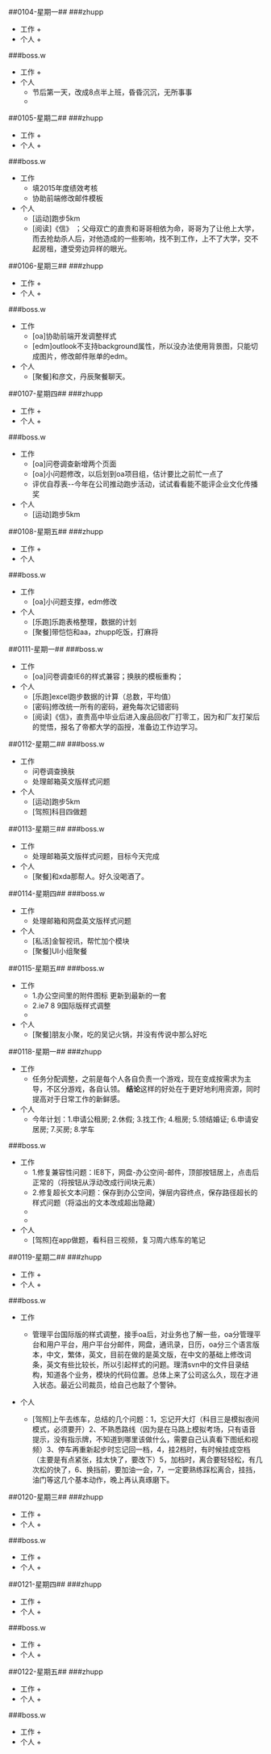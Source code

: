 ##0104-星期一##
###zhupp
+ 工作
	+ 
+ 个人
	+ 

###boss.w
+ 工作
	+ 
+ 个人
	+ 节后第一天，改成8点半上班，昏昏沉沉，无所事事
	+ 

##0105-星期二##
###zhupp
+ 工作
	+ 
+ 个人
	+ 

###boss.w
+ 工作
	+ 填2015年度绩效考核
	+ 协助前端修改邮件模板
+ 个人
	+ [运动]跑步5km
	+ [阅读]《信》 ；父母双亡的直贵和哥哥相依为命，哥哥为了让他上大学，而去抢劫杀人后，对他造成的一些影响，找不到工作，上不了大学，交不起房租，遭受旁边异样的眼光。

##0106-星期三##
###zhupp
+ 工作
	+ 
+ 个人
	+ 

###boss.w
+ 工作
	+ [oa]协助前端开发调整样式
	+ [edm]outlook不支持background属性，所以没办法使用背景图，只能切成图片，修改邮件账单的edm。
+ 个人
	+ [聚餐]和彦文，丹辰聚餐聊天。


##0107-星期四##
###zhupp
+ 工作
	+ 
+ 个人
	+ 

###boss.w
+ 工作
	+ [oa]问卷调查新增两个页面
	+ [oa]小问题修改，以后划到oa项目组，估计要比之前忙一点了
	+ 评优自荐表--今年在公司推动跑步活动，试试看看能不能评企业文化传播奖
+ 个人
	+ [运动]跑步5km



##0108-星期五##
###zhupp
+ 工作
	+ 
+ 个人


###boss.w
+ 工作
	+ [oa]小问题支撑，edm修改
+ 个人
	+ [乐跑]乐跑表格整理，数据的计划
	+ [聚餐]带恺恺和aa，zhupp吃饭，打麻将


##0111-星期一##
###boss.w
+ 工作
	+ [oa]问卷调查IE6的样式兼容；换肤的模板重构；
+ 个人
	+ [乐跑]excel跑步数据的计算（总数，平均值）
	+ [密码]修改统一所有的密码，避免每次记错密码
	+ [阅读]《信》，直贵高中毕业后进入废品回收厂打零工，因为和厂友打架后的觉悟，报名了帝都大学的函授，准备边工作边学习。

##0112-星期二##
###boss.w
+ 工作
	+ 问卷调查换肤
	+ 处理邮箱英文版样式问题
+ 个人
	+ [运动]跑步5km
	+ [驾照]科目四做题

##0113-星期三##
###boss.w
+ 工作
	+ 处理邮箱英文版样式问题，目标今天完成
+ 个人
	+ [聚餐]和xda那帮人。好久没喝酒了。


##0114-星期四##
###boss.w
+ 工作
	+ 处理邮箱和网盘英文版样式问题
+ 个人
	+ [私活]金智视讯，帮忙加个模块
	+ [聚餐]UI小组聚餐

##0115-星期五##
###boss.w
+ 工作
	+ 1.办公空间里的附件图标 更新到最新的一套
	+ 2.ie7 8 9国际版样式调整
	+ 
+ 个人
	+ [聚餐]朋友小聚，吃的吴记火锅，并没有传说中那么好吃


##0118-星期一##
###zhupp
+ 工作
	+ 任务分配调整，之前是每个人各自负责一个游戏，现在变成按需求为主导，不区分游戏，各自认领。
	**结论**这样的好处在于更好地利用资源，同时提高对于日常工作的新鲜感。
+ 个人
	+ 今年计划：1.申请公租房; 2.休假; 3.找工作; 4.租房; 5.领结婚证; 6.申请安居房; 7.买房; 8.学车

###boss.w
+ 工作
	+ 1.修复兼容性问题：IE8下，网盘-办公空间-邮件，顶部按钮居上，点击后正常的（将按钮从浮动改成行间块元素）
	+ 2.修复超长文本问题：保存到办公空间，弹层内容终点，保存路径超长的样式问题（将溢出的文本改成超出隐藏）
	+ 
	+ 
+ 个人
	+ [驾照]在app做题，看科目三视频，复习周六练车的笔记

##0119-星期二##
###zhupp
+ 工作
	+ 
+ 个人
	+

###boss.w
+ 工作
	+ 管理平台国际版的样式调整，接手oa后，对业务也了解一些，oa分管理平台和用户平台，用户平台分邮件，网盘，通讯录，日历，oa分三个语言版本，中文，繁体，英文，目前在做的是英文版，在中文的基础上修改词条，英文有些比较长，所以引起样式的问题。理清svn中的文件目录结构，知道各个业务，模块的代码位置。总体上来了公司这么久，现在才进入状态。最近公司裁员，给自己也敲了个警钟。

+ 个人
	+ [驾照]上午去练车，总结的几个问题：1，忘记开大灯（科目三是模拟夜间模式，必须要开）2、不熟悉路线（因为是在马路上模拟考场，只有语音提示，没有指示牌，不知道到哪里该做什么，需要自己认真看下图纸和视频）3、停车再重新起步时忘记回一档，4，挂2档时，有时候挂成空档（主要是有点紧张，挂太快了，要改下）5，加档时，离合要轻轻松，有几次松的快了，6、换挡前，要加油一会，7，一定要熟练踩松离合，挂挡，油门等这几个基本动作，晚上再认真琢磨下。
	

##0120-星期三##
###zhupp
+ 工作
	+ 
+ 个人
	+

###boss.w
+ 工作
	+ 
+ 个人
	+

##0121-星期四##
###zhupp
+ 工作
	+ 
+ 个人
	+

###boss.w
+ 工作
	+ 
+ 个人
	+


##0122-星期五##
###zhupp
+ 工作
	+ 
+ 个人
	+

###boss.w
+ 工作
	+ 
+ 个人
	+


